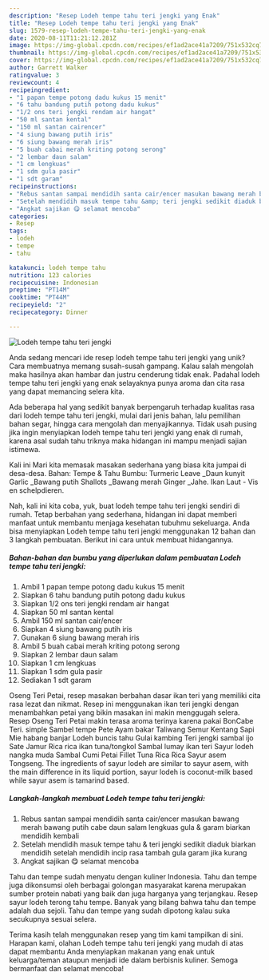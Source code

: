 ```yaml
---
description: "Resep Lodeh tempe tahu teri jengki yang Enak"
title: "Resep Lodeh tempe tahu teri jengki yang Enak"
slug: 1579-resep-lodeh-tempe-tahu-teri-jengki-yang-enak
date: 2020-08-11T11:21:12.281Z
image: https://img-global.cpcdn.com/recipes/ef1ad2ace41a7209/751x532cq70/lodeh-tempe-tahu-teri-jengki-foto-resep-utama.jpg
thumbnail: https://img-global.cpcdn.com/recipes/ef1ad2ace41a7209/751x532cq70/lodeh-tempe-tahu-teri-jengki-foto-resep-utama.jpg
cover: https://img-global.cpcdn.com/recipes/ef1ad2ace41a7209/751x532cq70/lodeh-tempe-tahu-teri-jengki-foto-resep-utama.jpg
author: Garrett Walker
ratingvalue: 3
reviewcount: 4
recipeingredient:
- "1 papan tempe potong dadu kukus 15 menit"
- "6 tahu bandung putih potong dadu kukus"
- "1/2 ons teri jengki rendam air hangat"
- "50 ml santan kental"
- "150 ml santan cairencer"
- "4 siung bawang putih iris"
- "6 siung bawang merah iris"
- "5 buah cabai merah kriting potong serong"
- "2 lembar daun salam"
- "1 cm lengkuas"
- "1 sdm gula pasir"
- "1 sdt garam"
recipeinstructions:
- "Rebus santan sampai mendidih santa cair/encer masukan bawang merah bawang putih cabe daun salam lengkuas gula &amp; garam biarkan mendidih kembali"
- "Setelah mendidih masuk tempe tahu &amp; teri jengki sedikit diaduk biarkan mendidih setelah mendidih incip rasa tambah gula garam jika kurang"
- "Angkat sajikan 😋 selamat mencoba"
categories:
- Resep
tags:
- lodeh
- tempe
- tahu

katakunci: lodeh tempe tahu 
nutrition: 123 calories
recipecuisine: Indonesian
preptime: "PT14M"
cooktime: "PT44M"
recipeyield: "2"
recipecategory: Dinner

---
```



![Lodeh tempe tahu teri jengki](https://img-global.cpcdn.com/recipes/ef1ad2ace41a7209/751x532cq70/lodeh-tempe-tahu-teri-jengki-foto-resep-utama.jpg)

Anda sedang mencari ide resep lodeh tempe tahu teri jengki yang unik? Cara membuatnya memang susah-susah gampang. Kalau salah mengolah maka hasilnya akan hambar dan justru cenderung tidak enak. Padahal lodeh tempe tahu teri jengki yang enak selayaknya punya aroma dan cita rasa yang dapat memancing selera kita.

Ada beberapa hal yang sedikit banyak berpengaruh terhadap kualitas rasa dari lodeh tempe tahu teri jengki, mulai dari jenis bahan, lalu pemilihan bahan segar, hingga cara mengolah dan menyajikannya. Tidak usah pusing jika ingin menyiapkan lodeh tempe tahu teri jengki yang enak di rumah, karena asal sudah tahu triknya maka hidangan ini mampu menjadi sajian istimewa.

Kali ini Mari kita memasak masakan sederhana yang biasa kita jumpai di desa-desa. Bahan: Tempe &amp; Tahu Bumbu: Turmeric Leave _Daun kunyit Garlic _Bawang putih Shallots _Bawang merah Ginger _Jahe. Ikan Laut - Vis en schelpdieren.


Nah, kali ini kita coba, yuk, buat lodeh tempe tahu teri jengki sendiri di rumah. Tetap berbahan yang sederhana, hidangan ini dapat memberi manfaat untuk membantu menjaga kesehatan tubuhmu sekeluarga. Anda bisa menyiapkan Lodeh tempe tahu teri jengki menggunakan 12 bahan dan 3 langkah pembuatan. Berikut ini cara untuk membuat hidangannya.

<!--inarticleads1-->

##### Bahan-bahan dan bumbu yang diperlukan dalam pembuatan Lodeh tempe tahu teri jengki:

1. Ambil 1 papan tempe potong dadu kukus 15 menit
1. Siapkan 6 tahu bandung putih potong dadu kukus
1. Siapkan 1/2 ons teri jengki rendam air hangat
1. Siapkan 50 ml santan kental
1. Ambil 150 ml santan cair/encer
1. Siapkan 4 siung bawang putih iris
1. Gunakan 6 siung bawang merah iris
1. Ambil 5 buah cabai merah kriting potong serong
1. Siapkan 2 lembar daun salam
1. Siapkan 1 cm lengkuas
1. Siapkan 1 sdm gula pasir
1. Sediakan 1 sdt garam


Oseng Teri Petai, resep masakan berbahan dasar ikan teri yang memiliki cita rasa lezat dan nikmat. Resep ini menggunakan ikan teri jengki dengan menambahkan petai yang bikin masakan ini makin menggugah selera. Resep Oseng Teri Petai makin terasa aroma terinya karena pakai BonCabe Teri. simple Sambel tempe Pete Ayam bakar Taliwang Semur Kentang Sapi Mie habang banjar Lodeh buncis tahu Gulai kambing Teri jengki sambal ijo Sate Jamur Rica rica ikan tuna/tongkol Sambal lumay ikan teri Sayur lodeh nangka muda Sambal Cumi Petai Fillet Tuna Rica Rica Sayur asem Tongseng. The ingredients of sayur lodeh are similar to sayur asem, with the main difference in its liquid portion, sayur lodeh is coconut-milk based while sayur asem is tamarind based. 

<!--inarticleads2-->

##### Langkah-langkah membuat Lodeh tempe tahu teri jengki:

1. Rebus santan sampai mendidih santa cair/encer masukan bawang merah bawang putih cabe daun salam lengkuas gula &amp; garam biarkan mendidih kembali
1. Setelah mendidih masuk tempe tahu &amp; teri jengki sedikit diaduk biarkan mendidih setelah mendidih incip rasa tambah gula garam jika kurang
1. Angkat sajikan 😋 selamat mencoba


Tahu dan tempe sudah menyatu dengan kuliner Indonesia. Tahu dan tempe juga dikonsumsi oleh berbagai golongan masyarakat karena merupakan sumber protein nabati yang baik dan juga harganya yang terjangkau. Resep sayur lodeh terong tahu tempe. Banyak yang bilang bahwa tahu dan tempe adalah dua sejoli. Tahu dan tempe yang sudah dipotong kalau suka secukupnya sesuai selera. 

Terima kasih telah menggunakan resep yang tim kami tampilkan di sini. Harapan kami, olahan Lodeh tempe tahu teri jengki yang mudah di atas dapat membantu Anda menyiapkan makanan yang enak untuk keluarga/teman ataupun menjadi ide dalam berbisnis kuliner. Semoga bermanfaat dan selamat mencoba!
